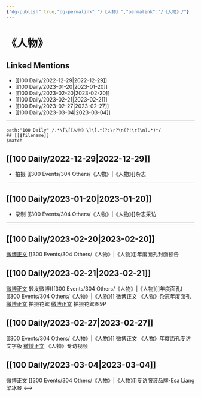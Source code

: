 ```yaml
---
{"dg-publish":true,"dg-permalink":"/《人物》","permalink":"/《人物》/"}
---
```


# 《人物》

## Linked Mentions
- [[100 Daily/2022-12-29\|2022-12-29]]
- [[100 Daily/2023-01-20\|2023-01-20]]
- [[100 Daily/2023-02-20\|2023-02-20]]
- [[100 Daily/2023-02-21\|2023-02-21]]
- [[100 Daily/2023-02-27\|2023-02-27]]
- [[100 Daily/2023-03-04\|2023-03-04]]


---

```expander
path:"100 Daily" /.*\[\[《人物》\]\].*(?:\r?\n(?!\r?\n).*)*/
## [[$filename]]
$match
```
## [[100 Daily/2022-12-29\|2022-12-29]]
  - 拍摄 [[300 Events/304 Others/《人物》\|《人物》]]杂志
---
## [[100 Daily/2023-01-20\|2023-01-20]]
  - 录制 [[300 Events/304 Others/《人物》\|《人物》]]杂志采访
---
## [[100 Daily/2023-02-20\|2023-02-20]]
[微博正文](https://m.weibo.cn/1043325954/4871235068758261) [[300 Events/304 Others/《人物》\|《人物》]]年度面孔封面预告
## [[100 Daily/2023-02-21\|2023-02-21]]
[微博正文](https://m.weibo.cn/1736988591/4871595208475510) 转发微博([[300 Events/304 Others/《人物》\|《人物》]]年度面孔)
[[300 Events/304 Others/《人物》\|《人物》]]
[微博正文](https://m.weibo.cn/1043325954/4871514132841366) 《人物》杂志年度面孔
[微博正文](https://m.weibo.cn/7478855230/4871612393066244) 拍摄花絮
[微博正文](https://m.weibo.cn/7478855230/4871629060703567) 拍摄花絮图9P
## [[100 Daily/2023-02-27\|2023-02-27]]
[[300 Events/304 Others/《人物》\|《人物》]]
[微博正文](https://weibo.com/1043325954/4873688467904975) 《人物》年度面孔专访文字版
[微博正文](https://weibo.com/1043325954/4873692490499822) 《人物》专访视频
## [[100 Daily/2023-03-04\|2023-03-04]]
[微博正文](https://weibo.com/5048353991/4875557873129683) [[300 Events/304 Others/《人物》\|《人物》]]专访服装品牌-Esa Liang梁冰琴
<-->